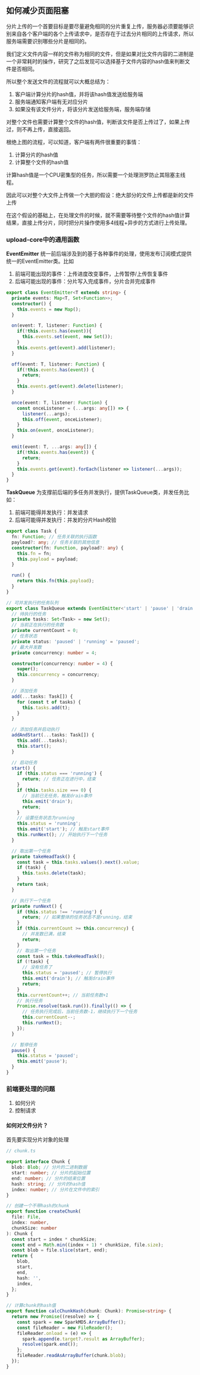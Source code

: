 <!-- ---
title: 04.大文件的分片和优化
date: 2024-10-26
cover: 
categories:
 - 前端工程化
tags:
 - 前端造轮子
description: 
--- -->


## 如何减少页面阻塞

分片上传的一个首要目标是要尽量避免相同的分片重复上传，服务器必须要能够识别来自各个客户端的各个上传请求中，是否存在于过去分片相同的上传请求，所以服务端需要识别哪些分片是相同的。

我们定义文件内容一样的文件称为相同的文件，但是如果对比文件内容的二进制是一个非常耗时的操作，研究了之后发现可以选择基于文件内容的hash值来判断文件是否相同。

所以整个发送文件的流程就可以大概总结为：
1. 客户端计算分片的hash值，并将该hash值发送给服务端
2. 服务端通知客户端有无对应分片
3. 如果没有该文件分片，将该分片发送给服务端，服务端存储

对整个文件也需要计算整个文件的hash值，判断该文件是否上传过了，如果上传过，则不再上传，直接返回。

根绝上图的流程，可以知道，客户端有两件很重要的事情：
1. 计算分片的hash值
2. 计算整个文件的hash值

计算hash值是一个CPU密集型的任务，所以需要一个处理测罗防止其阻塞主线程。

因此可以对整个大文件上传做一个大胆的假设：绝大部分的文件上传都是新的文件上传

在这个假设的基础上，在处理文件的时候，就不需要等待整个文件的hash值计算结果，直接上传分片，同时把分片操作使用多4线程+异步的方式进行上传处理。

### upload-core中的通用函数

**EventEmitter**
统一前后端涉及到的基于各种事件的处理，使用发布订阅模式提供统一的EventEmitter类。比如
1. 前端可能出现的事件：上传进度改变事件，上传暂停/上传恢复事件
2. 后端可能出现的事件：分片写入完成事件，分片合并完成事件

```typescript
export class EventEmitter<T extends string> {
  private events: Map<T, Set<Function>>;
  constructor() {
    this.events = new Map();
  }

  on(event: T, listener: Function) {
    if(!this.events.has(event)){
      this.events.set(event, new Set());
    }
    this.events.get(event).add(listener);
  }

  off(event: T, listener: Function) {
    if(!this.events.has(event)) {
      return;
    }
    this.events.get(event).delete(listener);
  }

  once(event: T, listener: Function) {
    const onceListener = (...args: any[]) => {
      listener(...args);
      this.off(event, onceListener);
    }
    this.on(event, onceListener);
  }

  emit(event: T, ...args: any[]) {
    if(!this.events.has(event)) {
      return;
    }
    this.events.get(event).forEach(listener => listener(...args));
  }
}
```

**TaskQueue**
为支撑前后端的多任务并发执行，提供TaskQueue类，并发任务比如：
1. 前端可能得并发执行：并发请求
2. 后端可能得并发执行：并发的分片Hash校验

```typescript
export class Task {
  fn: Function; // 任务关联的执行函数
  payload?: any; // 任务关联的其他信息
  constructor(fn: Function, payload?: any) {
    this.fn = fn;
    this.payload = payload;
  }

  run() {
    return this.fn(this.payload);
  }
}

// 可并发执行的任务队列
export class TaskQueue extends EventEmitter<'start' | 'pause' | 'drain'> {
  // 待执行的任务
  private tasks: Set<Task> = new Set();
  // 当前正在执行的任务数
  private currentCount = 0;
  // 任务状态
  private status: 'paused' | 'running' = 'paused';
  // 最大并发数
  private concurrency: number = 4;

  constructor(concurrency: number = 4) {
    super();
    this.concurrency = concurrency;
  }

  // 添加任务
  add(...tasks: Task[]) {
    for (const t of tasks) {
      this.tasks.add(t);
    }
  }

  // 添加任务并启动执行
  addAndStart(...tasks: Task[]) {
    this.add(...tasks);
    this.start();
  }

  // 启动任务
  start() {
    if (this.status === 'running') {
      return; // 任务正在进行中，结束
    }
    if (this.tasks.size === 0) {
      // 当前已无任务，触发drain事件
      this.emit('drain');
      return;
    }
    // 设置任务状态为running
    this.status = 'running';
    this.emit('start'); // 触发start事件
    this.runNext(); // 开始执行下一个任务
  }

  // 取出第一个任务
  private takeHeadTask() {
    const task = this.tasks.values().next().value;
    if (task) {
      this.tasks.delete(task);
    }
    return task;
  }

  // 执行下一个任务
  private runNext() {
    if (this.status !== 'running') {
      return; // 如果整体的任务状态不是running，结束
    }
    if (this.currentCount >= this.concurrency) {
      // 并发数已满，结束
      return;
    }
    // 取出第一个任务
    const task = this.takeHeadTask();
    if (!task) {
      // 没有任务了
      this.status = 'paused'; // 暂停执行
      this.emit('drain'); // 触发drain事件
      return;
    }
    this.currentCount++; // 当前任务数+1
    // 执行任务
    Promise.resolve(task.run()).finally(() => {
      // 任务执行完成后，当前任务数-1，继续执行下一个任务
      this.currentCount--;
      this.runNext();
    });
  }

  // 暂停任务
  pause() {
    this.status = 'paused';
    this.emit('pause');
  }
}
```

### 前端要处理的问题

1. 如何分片
2. 控制请求

#### 如何对文件分片？

首先要实现分片对象的处理

```ts
// chunk.ts

export interface Chunk {
  blob: Blob; // 分片的二进制数据
  start: number; // 分片的起始位置
  end: number; // 分片的结束位置
  hash: string; // 分片的hash值
  index: number; // 分片在文件中的索引
}

// 创建一个不带hash的chunk
export function createChunk(
  file: File,
  index: number,
  chunkSize: number
): Chunk {
  const start = index * chunkSize;
  const end = Math.min((index + 1) * chunkSize, file.size);
  const blob = file.slice(start, end);
  return {
    blob,
    start,
    end,
    hash: '',
    index,
  };
}

// 计算chunk的hash值
export function calcChunkHash(chunk: Chunk): Promise<string> {
  return new Promise((resolve) => {
    const spark = new SparkMD5.ArrayBuffer();
    const fileReader = new FileReader();
    fileReader.onload = (e) => {
      spark.append(e.target?.result as ArrayBuffer);
      resolve(spark.end());
    };
    fileReader.readAsArrayBuffer(chunk.blob);
  });
}
```